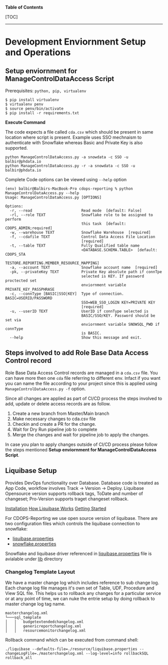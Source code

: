 **Table of Contents**

[TOC]
  
---
# Development Enviornment Setup and Operations

## Setup enviornment for ManageControlDataAccess Script


Prerequisites: `python, pip, virtualenv`
```  
$ pip install virtualenv 
$ virtualenv penv 
$ source penv/bin/activate 
$ pip install -r requirements.txt 
```  

**Execute Command**

The code expects a file called `cda.csv` which should be present in same location where script is present.  Example uses SSO mechnaism to authenticate with Snowflake whereas Basic and Private Key is also supported.

```
python ManageControlDataAccess.py -a snowdata -c SSO -u balbir@phdata.io
python ManageControlDataAccess.py -r -a snowdata -c SSO -u balbir@phdata.io
```

Complete Code options can be viewed using `--help` option

```
(env) balbir@Balbirs-MacBook-Pro cdops-reporting % python ManageControlDataAccess.py --help
Usage: ManageControlDataAccess.py [OPTIONS]

Options:
  -r, --read                      Read mode  [default: False]
  -rl, --role TEXT                Snowflake role to be assigned to perform
                                  this task  [default: CDOPS_ADMIN;required]
  -w, --warehouse TEXT            Snowflake Warehouse  [required]
  -f, --cdafile TEXT              Control Data Access File Location
                                  [required]
  -t, --table TEXT                Fully Qualified table name
                                  <DATABASE.SCHEMA.TABLE>  [default: CDOPS_STA
                                  TESTORE.REPORTING.MEMBER_RESOURCE_MAPPING]
  -a, --account TEXT              Snowflake account name  [required]
  -pk, --privateKey TEXT          Private Key absolute path if connTpe
                                  selected is KEY. If password proctected set
                                  enviornment variable PRIVATE_KEY_PASSPHRASE
  -c, --connType [BASIC|SSO|KEY]  Type of connection. BASIC=USERID/PASSWORD
                                  SSO=WEB_SSO_LOGIN KEY=PRIVATE KEY
                                  [required]
  -u, --userID TEXT               UserID if connType selected is
                                  BASIC/SSO/KEY. Password should be set via
                                  enviornment variable SNOWSQL_PWD if connType
                                  is BASIC.
  --help                          Show this message and exit.
```

## Steps involved to add Role Base Data Access Control record
Role Base Data Access Control records are managed in a `cda.csv` file. You can have more then one `cda` file referring to different env. Infact if you want you can name the file according to your project since this is applied using `ManageControlDataAccess.py -f` option.

Since all changes are applied as part of CI/CD process the steps involved to add, update or delete access records are as follow.

1. Create a new branch from Master/Main branch
2. Make necessary changes to cda.csv file
3. Checkin and create a PR for the change.
4. Wait for Dry Run pipeline job to complete
5. Merge the changes and wait for pipeline job to apply the changes.

In case you plan to apply changes outside of CI/CD process please follow the steps mentioned **Setup enviornment for ManageControlDataAccess Script**.

## Liquibase Setup

Provides DevOps functionality over Database. Database code is treated as App Code, workflow involves Track -> Version -> Deploy. Liquibase Opensource version supports rollback tags, ToDate and number of changeset; Pro-Version supports traget changeset rollback.

[Installation](https://www.liquibase.org/download)
[How Liquibase Works](https://www.liquibase.org/get-started/how-liquibase-works)
[Getting Started](https://www.liquibase.org/get-started)

For CDOPS-Reporting we use open source version of liquibase. There are two configuration files which controls the liquibase connection to snowflake:

- [liquibase.properties](../resource/liquibase.properties)
- [snowflake.properties](../resource/snowflake.properties)

Snowflake and liquibase driver referenced in [liquibase.properties](../resource/liquibase.properties) file is avialable under [lib](../lib) directory

### Changelog Template Layout
We have a master change log which includes reference to sub change log. Each change log file manages it's own set of Table, UDF, Procedure and View SQL file. This helps us to rollback any changes for a particular service or at any point of time, we can nuke the entrie setup by doing rollback to master change log tag name.

```
masterchangelog.xml
└───sql_template
│   │   budgetextendedchangelog.xml
│   │   genericreportchangelog.xml
│   │   resourcemonitorchangelog.xml
```
Rollback command which can be executed from command shell:

```
./liquibase --defaults-file=./resource/liquibase.properties --changeLogFile=./masterchangelog.xml --log-level=info rollbackSQL rollback_all
```
 
